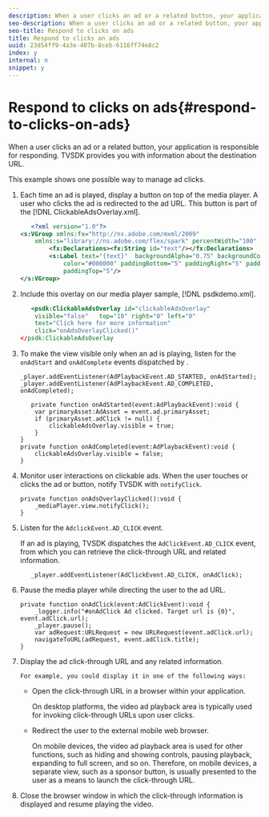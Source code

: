 ```yaml
---
description: When a user clicks an ad or a related button, your application is responsible for responding. TVSDK provides you with information about the destination URL.
seo-description: When a user clicks an ad or a related button, your application is responsible for responding. TVSDK provides you with information about the destination URL.
seo-title: Respond to clicks on ads
title: Respond to clicks on ads
uuid: 23d54ff9-4a3e-407b-8ceb-6116ff74e8c2
index: y
internal: n
snippet: y
---
```


# Respond to clicks on ads{#respond-to-clicks-on-ads}

When a user clicks an ad or a related button, your application is responsible for responding. TVSDK provides you with information about the destination URL.

This example shows one possible way to manage ad clicks. 

1. Each time an ad is played, display a button on top of the media player. A user who clicks the ad is redirected to the ad URL. This button is part of the [!DNL ClickableAdsOverlay.xml].

   ```xml
      <?xml version="1.0"?> 
   <s:VGroup xmlns:fx="http://ns.adobe.com/mxml/2009"  
       xmlns:s="library://ns.adobe.com/flex/spark" percentWidth="100" horizontalAlign="center">     
           <fx:Declarations><fx:String id="text"/></fx:Declarations> 
           <s:Label text="{text}"  backgroundAlpha="0.75" backgroundColor="#DEDEDE"  
               color="#000000" paddingBottom="5" paddingRight="5" paddingLeft="5"  
               paddingTop="5"/> 
   </s:VGroup>
   ```

1. Include this overlay on our media player sample, [!DNL psdkdemo.xml].

   ```xml
      <psdk:ClickableAdsOverlay id="clickableAdsOverlay"  
       visible="false"   top="10" right="0" left="0"  
       text="Click here for more information"   
       click="onAdsOverlayClicked()" 
   </psdk:ClickableAdsOverlay
   ```

1. To make the view visible only when an ad is playing, listen for the `onAdStart` and `onAdComplete` events dispatched by .

   ```
   _player.addEventListener(AdPlaybackEvent.AD_STARTED, onAdStarted); 
   _player.addEventListener(AdPlaybackEvent.AD_COMPLETED, onAdCompleted); 
   
   ```

   ```
      private function onAdStarted(event:AdPlaybackEvent):void { 
       var primaryAsset:AdAsset = event.ad.primaryAsset; 
       if (primaryAsset.adClick != null) { 
           clickableAdsOverlay.visible = true;  
       } 
   } 
   private function onAdCompleted(event:AdPlaybackEvent):void { 
       clickableAdsOverlay.visible = false; 
   }
   ```

1. Monitor user interactions on clickable ads. When the user touches or clicks the ad or button, notify TVSDK with `notifyClick`.

   ```
   private function onAdsOverlayClicked():void {     
       _mediaPlayer.view.notifyClick(); 
   }
   ```

1. Listen for the `AdclickEvent.AD_CLICK` event.

   If an ad is playing, TVSDK dispatches the `AdClickEvent.AD_CLICK` event, from which you can retrieve the click-through URL and related information.

   ```
      _player.addEventListener(AdClickEvent.AD_CLICK, onAdClick);
   ```

1. Pause the media player while directing the user to the ad URL.

   ```
   private function onAdClick(event:AdClickEvent):void { 
       _logger.info("#onAdClick Ad clicked. Target url is {0}", event.adClick.url);  
       _player.pause(); 
       var adRequest:URLRequest = new URLRequest(event.adClick.url); 
       navigateToURL(adRequest, event.adClick.title); 
   }
   ```

1. Display the ad click-through URL and any related information.

       For example, you could display it in one of the following ways:

    * Open the click-through URL in a browser within your application.

      On desktop platforms, the video ad playback area is typically used for invoking click-through URLs upon user clicks. 
    * Redirect the user to the external mobile web browser.

      On mobile devices, the video ad playback area is used for other functions, such as hiding and showing controls, pausing playback, expanding to full screen, and so on. Therefore, on mobile devices, a separate view, such as a sponsor button, is usually presented to the user as a means to launch the click-through URL.

1. Close the browser window in which the click-through information is displayed and resume playing the video.
